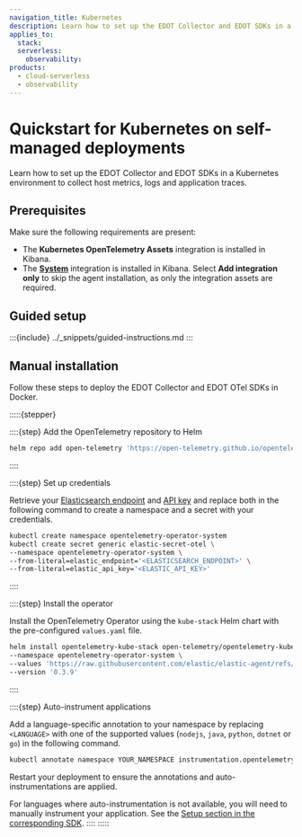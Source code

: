```yaml
---
navigation_title: Kubernetes
description: Learn how to set up the EDOT Collector and EDOT SDKs in a Kubernetes environment to collect host metrics, logs and application traces.
applies_to:
  stack:
  serverless:
    observability:
products:
  - cloud-serverless
  - observability
---
```


# Quickstart for Kubernetes on self-managed deployments

Learn how to set up the EDOT Collector and EDOT SDKs in a Kubernetes environment to collect host metrics, logs and application traces.

## Prerequisites

Make sure the following requirements are present:

- The **Kubernetes OpenTelemetry Assets** integration is installed in Kibana.
- The **[System](integrations://system/index.md)** integration is installed in Kibana. Select **Add integration only** to skip the agent installation, as only the integration assets are required.

## Guided setup

:::{include} ../_snippets/guided-instructions.md
:::

## Manual installation

Follow these steps to deploy the EDOT Collector and EDOT OTel SDKs in Docker.

:::::{stepper}

::::{step} Add the OpenTelemetry repository to Helm

```bash
helm repo add open-telemetry 'https://open-telemetry.github.io/opentelemetry-helm-charts' --force-update
```
::::

::::{step} Set up credentials

Retrieve your [Elasticsearch endpoint](docs-content://solutions/search/search-connection-details.md) and [API key](docs-content://deploy-manage/api-keys/elasticsearch-api-keys.md) and replace both in the following command to create a namespace and a secret with your credentials.

```bash
kubectl create namespace opentelemetry-operator-system
kubectl create secret generic elastic-secret-otel \
--namespace opentelemetry-operator-system \
--from-literal=elastic_endpoint='<ELASTICSEARCH_ENDPOINT>' \
--from-literal=elastic_api_key='<ELASTIC_API_KEY>'
```

::::

::::{step} Install the operator

Install the OpenTelemetry Operator using the `kube-stack` Helm chart with the pre-configured `values.yaml` file.

```bash
helm install opentelemetry-kube-stack open-telemetry/opentelemetry-kube-stack \
--namespace opentelemetry-operator-system \
--values 'https://raw.githubusercontent.com/elastic/elastic-agent/refs/tags/v{{ site.edot_versions.collector }}/deploy/helm/edot-collector/kube-stack/values.yaml' \
--version '0.3.9'
```

::::

::::{step} Auto-instrument applications

Add a language-specific annotation to your namespace by replacing `<LANGUAGE>` with one of the supported values (`nodejs`, `java`, `python`, `dotnet` or `go`) in the following command. 

```bash
kubectl annotate namespace YOUR_NAMESPACE instrumentation.opentelemetry.io/inject-<LANGUAGE>="opentelemetry-operator-system/elastic-instrumentation"
```

Restart your deployment to ensure the annotations and auto-instrumentations are applied.

For languages where auto-instrumentation is not available, you will need to manually instrument your application. See the [Setup section in the corresponding SDK](../edot-sdks.md).
::::
:::::